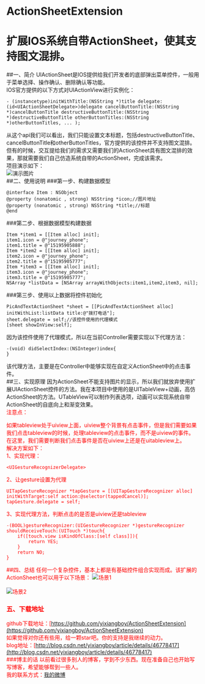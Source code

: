 # ActionSheetExtension
扩展IOS系统自带ActionSheet，使其支持图文混排。
====
##一、简介
UIActionSheet是IOS提供给我们开发者的底部弹出菜单控件，一般用于菜单选择、操作确认、删除确认等功能。<br/>IOS官方提供的以下方式对UIActionView进行实例化：<br/>
```
- (instancetype)initWithTitle:(NSString *)title delegate:(id<UIActionSheetDelegate>)delegate cancelButtonTitle:(NSString *)cancelButtonTitle destructiveButtonTitle:(NSString *)destructiveButtonTitle otherButtonTitles:(NSString *)otherButtonTitles, ... );
```
从这个api我们可以看出，我们只能设置文本标题，包括destructiveButtonTitle、cancelButtonTitle和otherButtonTitles，官方提供的该控件并不支持图文混排。但有的时候，交互提给我们的需求又需要我们的ActionSheet具有图文混排的效果，那就需要我们自己仿造系统自带的ActionSheet，完成该需求。<br/>项目演示如下：<br/>
![演示图片](http://img.my.csdn.net/uploads/201507/06/1436182724_3996.gif)
<br/>
##二、使用说明
###第一步、构建数据模型

```
@interface Item : NSObject
@property (nonatomic , strong) NSString *icon;//图片地址
@property (nonatomic , strong) NSString *title;//标题
@end
```
###第二步、根据数据模型构建数据

```
Item *item1 = [[Item alloc] init];
item1.icon = @"journey_phone";
item1.title = @"15195905888";
Item *item2 = [[Item alloc] init];
item2.icon = @"journey_phone";
item2.title = @"15195905777";
Item *item3 = [[Item alloc] init];
item3.icon = @"journey_phone";
item3.title = @"15195905777";
NSArray *listData = [NSArray arrayWithObjects:item1,item2,item3, nil];
```
###第三步、使用以上数据将控件初始化

```
PicAndTextActionSheet *sheet = [[PicAndTextActionSheet alloc] initWithList:listData title:@"拨打电话"];
sheet.delegate = self;//该控件使用的代理模式
[sheet showInView:self];
```
因为该控件使用了代理模式，所以在当前Controller需要实现以下代理方法：

```
-(void) didSelectIndex:(NSInteger)index{
}
```
该代理方法，主要是在Controller中能够实现在自定义ActionSheet中的点击事件。
<br/>
##三、实现原理
因为ActionSheet不能支持图片的显示，所以我们就放弃使用扩展UIActionSheet控件的方法。我在本项目中使用的是UITableView+动画，高仿ActionSheet的方法。UTableView可以制作列表选项，动画可以实现系统自带ActionSheet的自底向上和渐变效果。<br/>
<font color=red>注意点：<font><br/>

如果tableview处于uiview上面，uiview整个背景有点击事件，但是我们需要如果我们点击tableview的时候，处理tableview的点击事件，而不是uiview的事件。在这里，我们需要判断我们点击事件是否在uiview上还是在uitableview上。<br/>
解决方案如下：<br/>
1、实现代理：

```
<UIGestureRecognizerDelegate>
```

2、让gesture设置为代理

```
UITapGestureRecognizer *tapGesture = [[UITapGestureRecognizer alloc] initWithTarget:self action:@selector(tappedCancel)];
tapGesture.delegate = self;
```

3、实现代理方法，判断点击的是否是uiview还是tableview

```
-(BOOL)gestureRecognizer:(UIGestureRecognizer *)gestureRecognizer shouldReceiveTouch:(UITouch *)touch{
    if([touch.view isKindOfClass:[self class]]){
        return YES;
    }
    return NO;
}
```
##四、总结
任何一个复杂控件，基本上都是有基础控件组合实现而成。该扩展的ActionSheet也可以用于以下场景：
![场景1](http://code4app.qiniudn.com/photo/547abb9d933bf02c038b6867_1.gif)
<br/><br/>
![场景2](http://code4app.qiniudn.com/photo/539bf71c933bf094418b50a6_1.gif)
<br/>
### 五、下载地址
github下载地址：[https://github.com/yixiangboy/ActionSheetExtension](https://github.com/yixiangboy/ActionSheetExtension)<br/>
如果觉得对你还有些用，给一颗star吧。你的支持是我继续的动力。<br/>
blog地址：[http://blog.csdn.net/yixiangboy/article/details/46778417](http://blog.csdn.net/yixiangboy/article/details/46778417)
<br/>
###博主的话
以前看过很多别人的博客，学到不少东西。现在准备自己也开始写写博客，希望能够帮到一些人。<br/>
我的联系方式：[我的微博](http://weibo.com/5612984599/profile?topnav=1&wvr=6)
